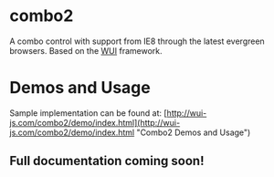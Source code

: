 # combo2
A combo control with support from IE8 through the latest evergreen browsers. Based on the [WUI](http://wui-js.com "Webteam User Interface") framework.

# Demos and Usage
Sample implementation can be found at: [http://wui-js.com/combo2/demo/index.html](http://wui-js.com/combo2/demo/index.html "Combo2 Demos and Usage")

## Full documentation coming soon!
